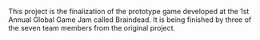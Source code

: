 This project is the finalization of the prototype game developed at the 1st Annual Global Game Jam called Braindead.  It is being finished by three of the seven team members from the original project.